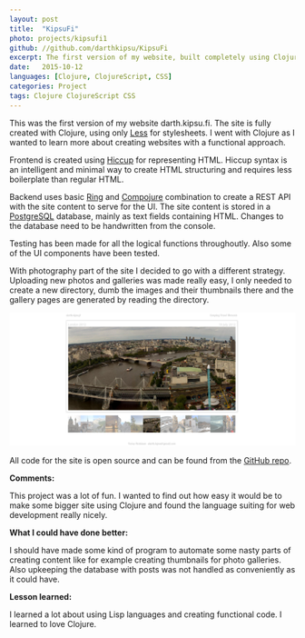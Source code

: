 ```yaml
---
layout: post
title:  "KipsuFi"
photo: projects/kipsufi1
github: //github.com/darthkipsu/KipsuFi
excerpt: The first version of my website, built completely using Clojure and ClojureScript.
date:   2015-10-12
languages: [Clojure, ClojureScript, CSS]
categories: Project
tags: Clojure ClojureScript CSS
---
```


This was the first version of my website darth.kipsu.fi. The site is fully created with Clojure, using only [Less](//lesscss.org/) for stylesheets. I went with Clojure as I wanted to learn more about creating websites with a functional approach.

Frontend is created using [Hiccup](//github.com/weavejester/hiccup) for representing HTML. Hiccup syntax is an intelligent and minimal way to create HTML structuring and requires less boilerplate than regular HTML.

Backend uses basic [Ring](//github.com/ring-clojure) and [Compojure](//github.com/weavejester/compojure) combination to create a REST API with the site content to serve for the UI. The site content is stored in a [PostgreSQL](//postgresql.org/) database, mainly as text fields containing HTML. Changes to the database need to be handwritten from the console.

Testing has been made for all the logical functions throughoutly. Also some of the UI components have been tested.

With photography part of the site I decided to go with a different strategy. Uploading new photos and galleries was made really easy, I only needed to create a new directory, dumb the images and their thumbnails there and the gallery pages are generated by reading the directory.

![photography](/images/projects/kipsufi12.jpg)

All code for the site is open source and can be found from the [GitHub repo](//github.com/DarthKipsu/KipsuFi).

**Comments:**

This project was a lot of fun. I wanted to find out how easy it would be to make some bigger site using Clojure and found the language suiting for web development really nicely.

**What I could have done better:**

I should have made some kind of program to automate some nasty parts of creating content like for example creating thumbnails for photo galleries. Also upkeeping the database with posts was not handled as conveniently as it could have.

**Lesson learned:**

I learned a lot about using Lisp languages and creating functional code. I learned to love Clojure.
